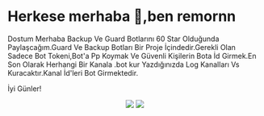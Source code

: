 # Herkese merhaba 👋,ben remornn

Dostum Merhaba Backup Ve Guard Botlarını 60 Star Olduğunda Paylaşcağım.Guard Ve Backup Botları Bir Proje İçindedir.Gerekli Olan Sadece Bot Tokeni,Bot'a Pp Koymak Ve Güvenli Kişilerin Bota İd Girmek.En Son Olarak Herhangi Bir Kanala .bot kur Yazdığınızda Log Kanalları Vs Kuracaktır.Kanal İd'leri Bot Girmektedir.

İyi Günler!

<p align="center">
  <a href="https://discord.com/users/576110299929640976"><img src="https://img.shields.io/badge/remornnn%20-7289DA.svg?&style=for-the-badge&logo=discord&logoColor=white"></a>
  <a href="https://github.com/remornxd"><img src="https://img.shields.io/badge/remornn%20-1d202b.svg?&style=for-the-badge&logo=github&logoColor=white"></a>
</p>
